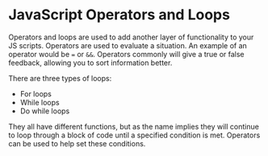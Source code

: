 # JavaScript Operators and Loops

Operators and loops are used to add another layer of functionality to your JS scripts. Operators are used to evaluate a situation. An example of an operator would be `=` or `&&`.
Operators commonly will give a true or false feedback, allowing you to sort information better.

There are three types of loops:
* For loops
* While loops
* Do while loops

They all have different functions, but as the name implies they will continue to loop through a block of code until a specified condition is met. Operators can be used to help set these conditions.